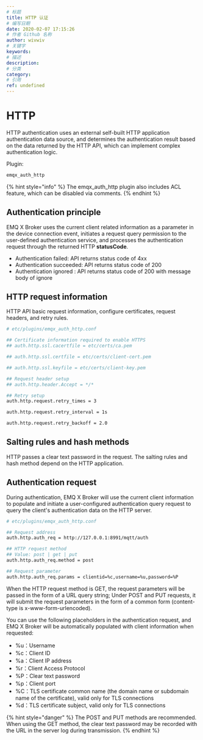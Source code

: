 ```yaml
---
# 标题
title: HTTP 认证
# 编写日期
date: 2020-02-07 17:15:26
# 作者 Github 名称
author: wivwiv
# 关键字
keywords:
# 描述
description:
# 分类
category: 
# 引用
ref: undefined
---
```


# HTTP

HTTP authentication uses an external self-built HTTP application authentication data source, and determines the authentication result based on the data returned by the HTTP API, which can implement complex authentication logic.

Plugin:

```bash
emqx_auth_http
```

{% hint style="info" %} 
The emqx_auth_http plugin also includes ACL feature, which can be disabled via comments.
{% endhint %}


## Authentication principle

EMQ X Broker uses the current client related information as a parameter in the device connection event, initiates a request query permission to the user-defined authentication service, and processes the authentication request through the returned HTTP **statusCode**.

 - Authentication failed: API returns status code of 4xx
 - Authentication succeeded: API returns status code of 200
 - Authentication ignored : API returns status code of 200 with message body of ignore

## HTTP request information

HTTP API basic request information, configure certificates, request headers, and retry rules.

```bash
# etc/plugins/emqx_auth_http.conf

## Certificate information required to enable HTTPS
## auth.http.ssl.cacertfile = etc/certs/ca.pem

## auth.http.ssl.certfile = etc/certs/client-cert.pem

## auth.http.ssl.keyfile = etc/certs/client-key.pem

## Request header setup
## auth.http.header.Accept = */*

## Retry setup
auth.http.request.retry_times = 3

auth.http.request.retry_interval = 1s

auth.http.request.retry_backoff = 2.0
```


## Salting rules and hash methods

HTTP passes a clear text password in the request. The salting rules and hash method depend on the HTTP application.


## Authentication request

During authentication, EMQ X Broker will use the current client information to populate and initiate a user-configured authentication query request to query the client's authentication data on the HTTP server.

```bash
# etc/plugins/emqx_auth_http.conf

## Request address
auth.http.auth_req = http://127.0.0.1:8991/mqtt/auth

## HTTP request method
## Value: post | get | put
auth.http.auth_req.method = post

## Request parameter
auth.http.auth_req.params = clientid=%c,username=%u,password=%P
```

When the HTTP request method is GET, the request parameters will be passed in the form of a URL query string; Under POST and PUT requests, it will submit the request parameters in the form of a common form (content-type is x-www-form-urlencoded).

You can use the following placeholders in the authentication request, and EMQ X Broker will be automatically populated with client information when requested:

- %u：Username
- %c：Client ID
- %a：Client IP address
- %r：Client Access Protocol
- %P：Clear text password
- %p：Client port
- %C：TLS certificate common name (the domain name or subdomain name of the certificate), valid only for TLS connections
- %d：TLS certificate subject, valid only for TLS connections

{% hint style="danger" %} 
The POST and PUT methods are recommended. When using the GET method, the clear text password may be recorded with the URL in the server log during transmission.
{% endhint %}

